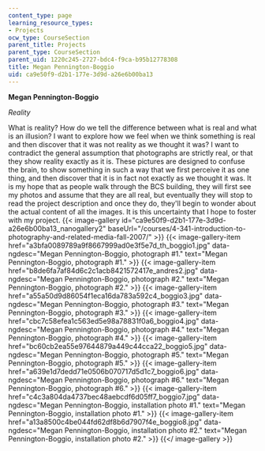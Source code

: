 ```yaml
---
content_type: page
learning_resource_types:
- Projects
ocw_type: CourseSection
parent_title: Projects
parent_type: CourseSection
parent_uid: 1220c245-2727-bdc4-f9ca-b95b12778308
title: Megan Pennington-Boggio
uid: ca9e50f9-d2b1-177e-3d9d-a26e6b00ba13
---
```


**Megan Pennington-Boggio**

_Reality_

What is reality? How do we tell the difference between what is real and what is an illusion? I want to explore how we feel when we think something is real and then discover that it was not reality as we thought it was? I want to contradict the general assumption that photographs are strictly real, or that they show reality exactly as it is. These pictures are designed to confuse the brain, to show something in such a way that we first perceive it as one thing, and then discover that it is in fact not exactly as we thought it was. It is my hope that as people walk through the BCS building, they will first see my photos and assume that they are all real, but eventually they will stop to read the project description and once they do, they'll begin to wonder about the actual content of all the images. It is this uncertainty that I hope to foster with my project.
{{< image-gallery id="ca9e50f9-d2b1-177e-3d9d-a26e6b00ba13_nanogallery2" baseUrl="/courses/4-341-introduction-to-photography-and-related-media-fall-2007/" >}}
{{< image-gallery-item href="a3bfa0089789a9f8667999ad0e3f5e7d_th_boggio1.jpg" data-ngdesc="Megan Pennington-Boggio, photograph #1." text="Megan Pennington-Boggio, photograph #1." >}}
{{< image-gallery-item href="b8de6fa7af84d6c2c1acb8421572417e_andres2.jpg" data-ngdesc="Megan Pennington-Boggio, photograph #2." text="Megan Pennington-Boggio, photograph #2." >}}
{{< image-gallery-item href="a55a50d9d86054f1eca16da783a592c4_boggio3.jpg" data-ngdesc="Megan Pennington-Boggio, photograph #3." text="Megan Pennington-Boggio, photograph #3." >}}
{{< image-gallery-item href="cbc7c58efea1c563ed5e98a78831f0a6_boggio4.jpg" data-ngdesc="Megan Pennington-Boggio, photograph #4." text="Megan Pennington-Boggio, photograph #4." >}}
{{< image-gallery-item href="bc60cb2ea55e97644879a449c44cca22_boggio5.jpg" data-ngdesc="Megan Pennington-Boggio, photograph #5." text="Megan Pennington-Boggio, photograph #5." >}}
{{< image-gallery-item href="a639e1d7dedd71e0506b070717d5d1c7_boggio6.jpg" data-ngdesc="Megan Pennington-Boggio, photograph #6." text="Megan Pennington-Boggio, photograph #6." >}}
{{< image-gallery-item href="c4c3a804da4737bec48aebcdf6d05ff7_boggio7.jpg" data-ngdesc="Megan Pennington-Boggio, installation photo #1." text="Megan Pennington-Boggio, installation photo #1." >}}
{{< image-gallery-item href="a13a8500c4be044fd62df8b6d7907f4e_boggio8.jpg" data-ngdesc="Megan Pennington-Boggio, installation photo #2." text="Megan Pennington-Boggio, installation photo #2." >}}
{{</ image-gallery >}}
